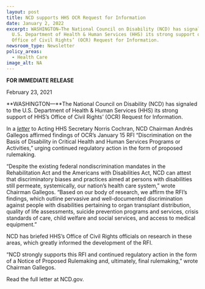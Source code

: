 ```yaml
---
layout: post
title: NCD supports HHS OCR Request for Information
date: January 2, 2022
excerpt: WASHINGTON—The National Council on Disability (NCD) has signaled to the
  U.S. Department of Health & Human Services (HHS) its strong support of HHS’s
  Office of Civil Rights’ (OCR) Request for Information.
newsroom_type: Newsletter
policy_areas:
  - Health Care
image_alt: NA
---
```

**FOR IMMEDIATE RELEASE**                                              

February 23, 2021

**WASHINGTON—**The National Council on Disability (NCD) has signaled to the U.S. Department of Health & Human Services (HHS) its strong support of HHS’s Office of Civil Rights’ (OCR) Request for Information.

In a *[letter](https://ncd.gov/publications/2021/ncd-rfi-letter-regarding-section-504-rehabilitation-act)* to Acting HHS Secretary Norris Cochran, NCD Chairman Andrés Gallegos affirmed findings of OCR’s January 15 RFI “Discrimination on the Basis of Disability in Critical Health and Human Services Programs or Activities,” urging continued regulatory action in the form of proposed rulemaking.

“Despite the existing federal nondiscrimination mandates in the Rehabilitation Act and the Americans with Disabilities Act, NCD can attest that discriminatory biases and practices aimed at persons with disabilities still permeate, systemically, our nation’s health care system,” wrote Chairman Gallegos. “Based on our body of research, we affirm the RFI’s findings, which outline pervasive and well-documented discrimination against people with disabilities pertaining to organ transplant distribution, quality of life assessments, suicide prevention programs and services, crisis standards of care, child welfare and social services, and access to medical equipment.”

NCD has briefed HHS’s Office of Civil Rights officials on research in these areas, which greatly informed the development of the RFI.

“NCD strongly supports this RFI and continued regulatory action in the form of a Notice of Proposed Rulemaking and, ultimately, final rulemaking,” wrote Chairman Gallegos.

Read the full letter at NCD.gov.